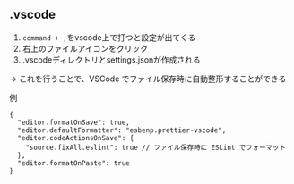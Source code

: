 ## .vscode

1. `command + ,`をvscode上で打つと設定が出てくる
1. 右上のファイルアイコンをクリック
1. .vscodeディレクトリとsettings.jsonが作成される

&rarr; これを行うことで、VSCode でファイル保存時に自動整形することができる

例

    {
      "editor.formatOnSave": true,
      "editor.defaultFormatter": "esbenp.prettier-vscode",
      "editor.codeActionsOnSave": {
        "source.fixAll.eslint": true // ファイル保存時に ESLint でフォーマット
      },
      "editor.formatOnPaste": true
    }
